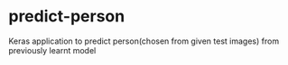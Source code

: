 # predict-person
Keras application to predict person(chosen from given test images) from previously learnt model
